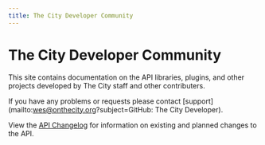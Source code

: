 ```yaml
---
title: The City Developer Community
---
```


# The City Developer Community

This site contains documentation on the API libraries, plugins, and other projects developed by The City staff and other contributers. 

If you have any problems or requests please contact
[support](mailto:wes@onthecity.org?subject=GitHub: The City Developer).

View the [API Changelog](/changelog) for information on existing and
planned changes to the API.

